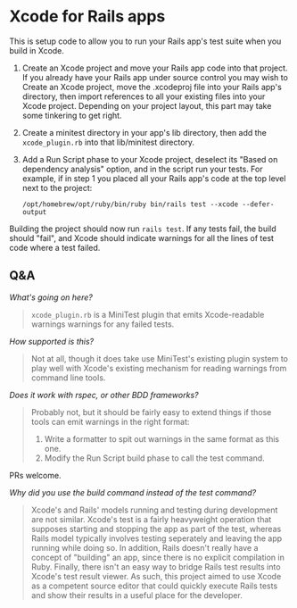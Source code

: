 # Xcode for Rails apps

This is setup code to allow you to run your Rails app's test suite when you
build in Xcode.

1. Create an Xcode project and move your Rails app code into that project.
   If you already have your Rails app under source control you may wish to
   Create an Xcode project, move the .xcodeproj file into your Rails app's
   directory, then import references to all your existing files into your
   Xcode project. Depending on your project layout, this part may take some
   tinkering to get right.

2. Create a minitest directory in your app's lib directory, then add
   the `xcode_plugin.rb` into that lib/minitest directory.

3. Add a Run Script phase to your Xcode project, deselect its
   "Based on dependency analysis" option, and in the script run your
   tests. For example, if in step 1 you placed all your Rails app's
   code at the top level next to the project:
   
   `/opt/homebrew/opt/ruby/bin/ruby bin/rails test --xcode --defer-output`

Building the project should now run `rails test`. If any tests fail, the
build should "fail", and Xcode should indicate warnings for all the lines
of test code where a test failed.


Q&A
---

_What's going on here?_

> `xcode_plugin.rb` is a MiniTest plugin that emits Xcode-readable warnings
> warnings for any failed tests.

_How supported is this?_

> Not at all, though it does take use MiniTest's existing plugin system
> to play well with Xcode's existing mechanism for reading warnings from
> command line tools.

_Does it work with rspec, or other BDD frameworks?_

> Probably not, but it should be fairly easy to extend things if those tools
> can emit warnings in the right format:
>
>  1. Write a formatter to spit out warnings in the same format as this one.
>  2. Modify the Run Script build phase to call the test command.

PRs welcome.

_Why did you use the build command instead of the test command?_

> Xcode's and Rails' models running and testing during development are not
> similar. Xcode's test is a fairly heavyweight operation that supposes
> starting and stopping the app as part of the test, whereas Rails model
> typically involves testing seperately and leaving the app running while
> doing so. In addition, Rails doesn't really have a concept of "building"
> an app, since there is no explicit compilation in Ruby. Finally, there
> isn't an easy way to bridge Rails test results into Xcode's test result
> viewer. As such, this project aimed to use Xcode as a competent source
> editor that could quickly execute Rails tests and show their results in
> a useful place for the developer.
